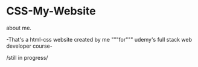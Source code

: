 # CSS-My-Website
about me.

-That's a html-css website created by me """for""" udemy's full stack web developer course-

/still in progress/
